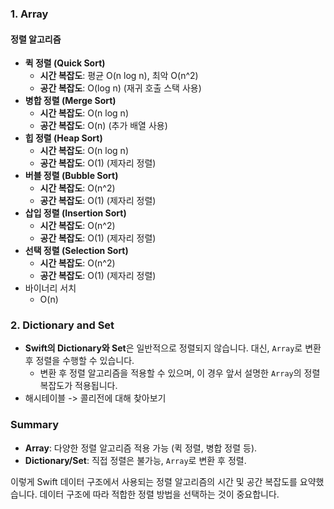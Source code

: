 ### 1. Array

#### 정렬 알고리즘
- **퀵 정렬 (Quick Sort)**
    - **시간 복잡도**: 평균 O(n log n), 최악 O(n^2)
    - **공간 복잡도**: O(log n) (재귀 호출 스택 사용)
- **병합 정렬 (Merge Sort)**
    - **시간 복잡도**: O(n log n)
    - **공간 복잡도**: O(n) (추가 배열 사용)
- **힙 정렬 (Heap Sort)**
    - **시간 복잡도**: O(n log n)
    - **공간 복잡도**: O(1) (제자리 정렬)
- **버블 정렬 (Bubble Sort)**
    - **시간 복잡도**: O(n^2)
    - **공간 복잡도**: O(1) (제자리 정렬)
- **삽입 정렬 (Insertion Sort)**
    - **시간 복잡도**: O(n^2)
    - **공간 복잡도**: O(1) (제자리 정렬)
- **선택 정렬 (Selection Sort)**
    - **시간 복잡도**: O(n^2)
    - **공간 복잡도**: O(1) (제자리 정렬)
- 바이너리 서치
	- O(n)
### 2. Dictionary and Set

- **Swift의 Dictionary와 Set**은 일반적으로 정렬되지 않습니다. 대신, `Array`로 변환 후 정렬을 수행할 수 있습니다.
    - 변환 후 정렬 알고리즘을 적용할 수 있으며, 이 경우 앞서 설명한 `Array`의 정렬 복잡도가 적용됩니다.
- 해시테이블 -> 콜리전에 대해 찾아보기
### Summary
- **Array**: 다양한 정렬 알고리즘 적용 가능 (퀵 정렬, 병합 정렬 등).
- **Dictionary/Set**: 직접 정렬은 불가능, `Array`로 변환 후 정렬.

이렇게 Swift 데이터 구조에서 사용되는 정렬 알고리즘의 시간 및 공간 복잡도를 요약했습니다. 데이터 구조에 따라 적합한 정렬 방법을 선택하는 것이 중요합니다.